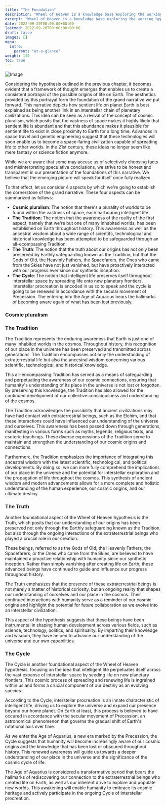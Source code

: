 ```yaml
---
title: "The Foundation"
description: "Wheel of Heaven is a knowledge base exploring the working hypothesis that life on Earth was intelligently designed by an extraterrestrial civilization, the so-called Elohim."
excerpt: "Wheel of Heaven is a knowledge base exploring the working hypothesis that life on Earth was intelligently designed by an extraterrestrial civilization, the so-called Elohim."
date: 2022-09-20T00:00:00+00:00
lastmod: 2022-09-20T00:00:00+00:00
draft: false
images: []
menu:
  intro:
    parent: "at-a-glance"
weight: 130
toc: true
---
```


![Image](images/moodscape_03.jpg "moodscape_03")

Considering the hypothesis outlined in the previous chapter, it becomes evident that a framework of thought emerges that enables us to create a consistent portrayal of the possible origins of life on Earth. The aesthetics provided by this portrayal form the foundation of the grand narrative we put forward. This narrative depicts how sentient life on planet Earth is best explained as being another link in an interstellar chain of planetary civilizations. This idea can be seen as a revival of the concept of cosmic pluralism, which posits that the vastness of space makes it highly likely that sentient life is abundant and that this abundance makes it plausible for sentient life to exist in close proximity to Earth for a long time. Advances in space travel and genetic engineering suggest that these technologies will soon enable us to become a space-faring civilization capable of spreading life to other worlds. In the 21st century, these ideas no longer seem like mere fantasy or science fiction anymore.

While we are aware that some may accuse us of selectively choosing facts and misinterpreting speculative conclusions, we strive to be honest and transparent in our presentation of the foundations of this narrative. We believe that the emerging picture will speak for itself once fully realized.

To that effect, let us consider 4 aspects by which we're going to establish the cornerstone of the grand narrative. These four aspects can be summarized as follows:

- **Cosmic pluralism**: The notion that there's a plurality of worlds to be found within the vastness of space, each harbouring intelligent life.
- **The Tradition**: The notion that the awareness of the reality of the first aspect, namely that we're but one of many inhabited worlds, has been established on Earth throughout history. This awareness as well as the ancestral wisdom about a wide range of scientifc, technological and historical knowledge has been attempted to be safeguarded through an all-ecompassing Tradition.
- **The Truth**: The notion that the truth about our origins has not only been preserved by Earthly safeguarding known as the Tradition, but that the Gods of Old, the Heavinly Fathers, the Spacefarers, the Ones who came from the Skies have not just vanished, but have proactively interacted with our progress ever since our synthetic inception.
- **The Cycle**: The notion that intelligent life preserves itself throughout interstellar space by spreading life onto new planetary frontiers. Interstellar procreation is encoded in us so to speak and the cycle is going to be renewed in accordance with the secular movement of Precession. The entering into the Age of Aquarius bears the hallmarks of becoming aware again of what has been lost previously.

### Cosmic pluralism

### The Tradition

The Tradition represents the enduring awareness that Earth is just one of many inhabited worlds in the cosmos. Throughout history, this recognition of our place in the universe has been preserved and transmitted across generations. The Tradition encompasses not only the understanding of extraterrestrial life but also the ancestral wisdom concerning various scientific, technological, and historical knowledge.

This all-encompassing Tradition has served as a means of safeguarding and perpetuating the awareness of our cosmic connections, ensuring that humanity's understanding of its place in the universe is not lost or forgotten. By preserving this knowledge, the Tradition has also allowed for the continued development of our collective consciousness and understanding of the cosmos.

The Tradition acknowledges the possibility that ancient civilizations may have had contact with extraterrestrial beings, such as the Elohim, and that these interactions could have influenced our understanding of the universe and ourselves. This awareness has been passed down through generations, manifesting in various forms such as myths, legends, religious texts, and esoteric teachings. These diverse expressions of the Tradition serve to maintain and strengthen the understanding of our cosmic origins and connections.

Furthermore, the Tradition emphasizes the importance of integrating this ancestral wisdom with the latest scientific, technological, and political developments. By doing so, we can more fully comprehend the implications of our place in the universe and the potential for interstellar exploration and the propagation of life throughout the cosmos. This synthesis of ancient wisdom and modern advancements allows for a more complete and holistic understanding of the human experience, our cosmic origins, and our ultimate destiny.

### The Truth

Another foundational aspect of the Wheel of Heaven hypothesis is the Truth, which posits that our understanding of our origins has been preserved not only through the Earthly safeguarding known as the Tradition, but also through the ongoing interactions of the extraterrestrial beings who played a crucial role in our creation.

These beings, referred to as the Gods of Old, the Heavenly Fathers, the Spacefarers, or the Ones who came from the Skies, are believed to have maintained a proactive relationship with humanity since our synthetic inception. Rather than simply vanishing after creating life on Earth, these advanced beings have continued to guide and influence our progress throughout history.

The Truth emphasizes that the presence of these extraterrestrial beings is not merely a matter of historical curiosity, but an ongoing reality that shapes our understanding of ourselves and our place in the cosmos. Their continued interactions with humanity serve as a reminder of our cosmic origins and highlight the potential for future collaboration as we evolve into an interstellar civilization.

This aspect of the hypothesis suggests that these beings have been instrumental in shaping human development across various fields, such as science, technology, politics, and spirituality. By imparting their knowledge and wisdom, they have helped to advance our understanding of the universe and our own capabilities.

### The Cycle

The Cycle is another foundational aspect of the Wheel of Heaven hypothesis, focusing on the idea that intelligent life perpetuates itself across the vast expanse of interstellar space by seeding life on new planetary frontiers. This cosmic process of spreading and renewing life is ingrained within us and forms a crucial component of our destiny as an evolving species.

According to the Cycle, interstellar procreation is an innate characteristic of intelligent life, driving us to explore the universe and expand our presence beyond our home planet. On Earth at least, this process is believed to have occured in accordance with the secular movement of Precession, an astronomical phenomenon that governs the gradual shift of Earth's rotational axis over time.

As we enter the Age of Aquarius, a new era marked by the Precession, the Cycle suggests that humanity will become increasingly aware of our cosmic origins and the knowledge that has been lost or obscured throughout history. This renewed awareness will guide us towards a deeper understanding of our place in the universe and the significance of the cosmic cycle of life.

The Age of Aquarius is considered a transformative period that bears the hallmarks of rediscovering our connection to the extraterrestrial beings who created life on Earth, as well as our inherent drive to explore and populate new worlds. This awakening will enable humanity to embrace its cosmic heritage and actively participate in the ongoing Cycle of interstellar procreation.
